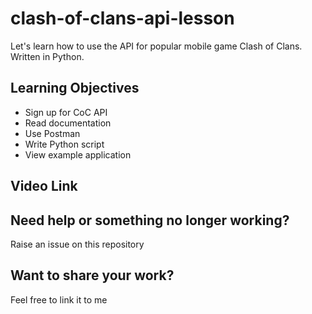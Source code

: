 # clash-of-clans-api-lesson
Let's learn how to use the API for popular mobile game Clash of Clans. Written in Python.

## Learning Objectives
- Sign up for CoC API
- Read documentation
- Use Postman
- Write Python script
- View example application

## Video Link

## Need help or something no longer working?

Raise an issue on this repository

## Want to share your work?

Feel free to link it to me
